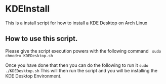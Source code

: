 # KDEInstall
This is a install script for how to install a KDE Desktop on Arch Linux

## How to use this script.

Please give the script execution powers with the following command
``` sudo chmod+x KDEDesktop.sh```

Once you have done that then you can do the following to run it
```sudo ./KDEDesktop.sh```
This will then run the script and you will be installing the KDE Desktop Environment.
